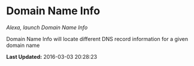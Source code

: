 # Domain Name Info
*Alexa, launch Domain Name Info*

Domain Name Info will locate different DNS record information for a given domain name

**Last Updated:** 2016-03-03 20:28:23
